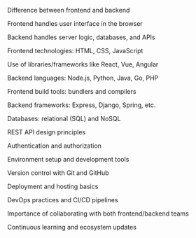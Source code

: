 Difference between frontend and backend

Frontend handles user interface in the browser

Backend handles server logic, databases, and APIs

Frontend technologies: HTML, CSS, JavaScript

Use of libraries/frameworks like React, Vue, Angular

Backend languages: Node.js, Python, Java, Go, PHP

Frontend build tools: bundlers and compilers

Backend frameworks: Express, Django, Spring, etc.

Databases: relational (SQL) and NoSQL

REST API design principles

Authentication and authorization

Environment setup and development tools

Version control with Git and GitHub

Deployment and hosting basics

DevOps practices and CI/CD pipelines

Importance of collaborating with both frontend/backend teams

Continuous learning and ecosystem updates